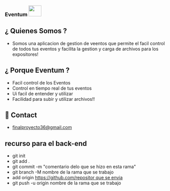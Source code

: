 ### Eventum <img src="https://i.postimg.cc/9MKkZ1SF/Whats-App-Image-2025-04-10-at-21-24-33-cc7c0afc-removebg-preview.webp" width="40px" height="34px" />

## ¿ Quienes Somos ?
- Somos una aplicacion de gestion de veentos que permite el facil control de todos tus eventos y facilita la gestion y carga de archivos para los expositores!

## ¿ Porque Eventum ?
- Facil control de los Eventos
- Control en tiempo real de tus eventos
- Ui facil de entender y utilizar
- Facilidad para subir y utilizar archivos!!

## 📧 Contact

- finalproyecto36@gmail.com

## recurso para el back-end
 - git init 
 - git add .
 - git commit -m "comentario delo que se hizo en esta rama" 
 - git branch -M nombre de la rama que se trabajo 
 - add origin [https://github.com/repositor que se envia ](https://github.com/ProyectofinalUnsta/back-end)
 - git push -u origin nombre de la rama que se trabajo 
